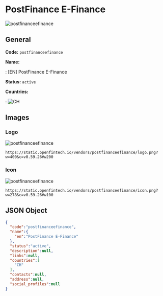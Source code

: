 
# PostFinance E-Finance 
![postfinanceefinance](https://static.openfintech.io/vendors/postfinanceefinance/logo.png?w=400&c=v0.59.26#w200)  

## General 
 
**Code:** `postfinanceefinance` 
 
**Name:** 
 
:	[EN] PostFinance E-Finance 
 
**Status:** `active` 
 
 
**Countries:** 
 
:	![CH](https://cdnjs.cloudflare.com/ajax/libs/flag-icon-css/3.3.0/flags/4x3/ch.svg#w24)  

## Images 

### Logo 
 
![postfinanceefinance](https://static.openfintech.io/vendors/postfinanceefinance/logo.png?w=400&c=v0.59.26#w200)  

```
https://static.openfintech.io/vendors/postfinanceefinance/logo.png?w=400&c=v0.59.26#w200
```  

### Icon 
 
![postfinanceefinance](https://static.openfintech.io/vendors/postfinanceefinance/icon.png?w=278&c=v0.59.26#w100)  

```
https://static.openfintech.io/vendors/postfinanceefinance/icon.png?w=278&c=v0.59.26#w100
```  

## JSON Object 

```json
{
  "code":"postfinanceefinance",
  "name":{
    "en":"PostFinance E-Finance"
  },
  "status":"active",
  "description":null,
  "links":null,
  "countries":[
    "CH"
  ],
  "contacts":null,
  "address":null,
  "social_profiles":null
}
```  
